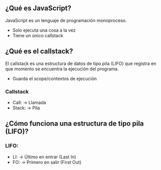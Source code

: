 ## ¿Qué es JavaScript?

JavaScript es un lenguaje de programación monoproceso.

- Solo ejecuta una cosa a la vez
- Tiene un único callstack

## ¿Qué es el callstack?

El callstack es una estructura de datos de tipo pila (LIFO) que registra en que momento se encuentra la ejecución del programa.

- Guarda el scope/contextos de ejecución

### Callstack

- Call: -> Llamada
- Stack: -> Pila

## ¿Cómo funciona una estructura de tipo pila (LIFO)?

### LIFO:

- LI: -> Último en entrar (Last In)
- FO: -> Primero en salir (First Out)
